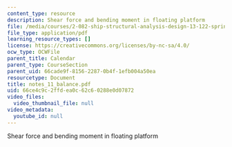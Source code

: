 ```yaml
---
content_type: resource
description: Shear force and bending moment in floating platform
file: /media/courses/2-082-ship-structural-analysis-design-13-122-spring-2003/66ce4c9c2ffdea0c62c60288e0d07872_notes_11_balance.pdf
file_type: application/pdf
learning_resource_types: []
license: https://creativecommons.org/licenses/by-nc-sa/4.0/
ocw_type: OCWFile
parent_title: Calendar
parent_type: CourseSection
parent_uid: 66cade9f-8156-2287-0b4f-1efb004a50ea
resourcetype: Document
title: notes_11_balance.pdf
uid: 66ce4c9c-2ffd-ea0c-62c6-0288e0d07872
video_files:
  video_thumbnail_file: null
video_metadata:
  youtube_id: null
---
```

Shear force and bending moment in floating platform